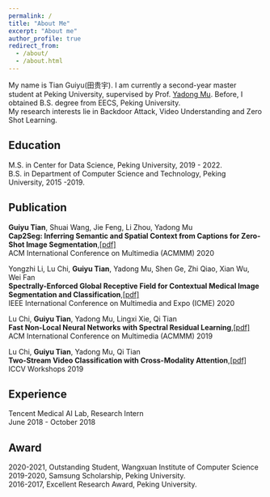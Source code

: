 ```yaml
---
permalink: /
title: "About Me"
excerpt: "About me"
author_profile: true
redirect_from: 
  - /about/
  - /about.html
---  
```

My name is Tian Guiyu(田贵宇). I am currently a second-year master student at Peking University, supervised by Prof. [Yadong Mu](http://www.muyadong.com). Before, I obtained B.S. degree from EECS, Peking University.  
My research interests lie in Backdoor Attack, Video Understanding and Zero Shot Learning.


Education  
------ 
M.S. in Center for Data Science, Peking University, 2019 - 2022.  
B.S. in Department of Computer Science and Technology, Peking University, 2015 -2019.  


Publication  
------

<strong>Guiyu Tian</strong>, Shuai Wang, Jie Feng, Li Zhou, Yadong Mu <br />
<strong>Cap2Seg: Inferring Semantic and Spatial Context from Captions for Zero-Shot Image Segmentation</strong>,[[pdf]](file:./_pages/paper/cap2seg.pdf)<br />
ACM International Conference on Multimedia (ACMMM) 2020

Yongzhi Li, Lu Chi, <strong>Guiyu Tian</strong>, Yadong Mu, Shen Ge, Zhi Qiao, Xian Wu, Wei Fan <br />
<strong>Spectrally-Enforced Global Receptive Field for Contextual Medical Image Segmentation and Classification</strong>,[[pdf]](file:./paper/lyz.pdf)<br /> 
IEEE International Conference on Multimedia and Expo (ICME) 2020

Lu Chi, <strong>Guiyu Tian</strong>, Yadong Mu, Lingxi Xie, Qi Tian<br />
<strong>Fast Non-Local Neural Networks with Spectral Residual Learning</strong>,[[pdf]](file:./paper/SRL.pdf)<br /> 
ACM International Conference on Multimedia (ACMMM) 2019

Lu Chi, <strong>Guiyu Tian</strong>, Yadong Mu, Qi Tian <br />
<strong>Two-Stream Video Classification with Cross-Modality Attention</strong>,[[pdf]](https://arxiv.org/abs/1908.00497)<br /> 
ICCV Workshops 2019

Experience  
------
Tencent Medical AI Lab, Research Intern  
June 2018 - October 2018


Award  
------
2020-2021, Outstanding Student, Wangxuan Institute of Computer Science
2019-2020, Samsung Scholarship, Peking University.  
2016-2017, Excellent Research Award, Peking University.  


